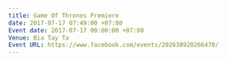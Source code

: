 ```yaml
---
title: Game Of Thrones Premiere
date: 2017-07-17 07:49:00 +07:00
Event date: 2017-07-17 00:00:00 +07:00
Venue: Bia Tay Ta
Event URL: https://www.facebook.com/events/202638920266470/
---
```


